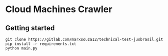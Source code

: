 # Cloud Machines Crawler



## Getting started

```
git clone https://gitlab.com/marxsouza12/technical-test-jusbrasil.git
pip install -r requirements.txt
python main.py
```
